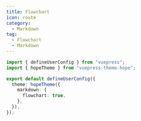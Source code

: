 ```yaml
---
title: Flowchart
icon: route
category:
  - Markdown
tag:
  - Flowchart
  - Markdown
---
```


<!-- @include: @md-enhance/guide/chart/flowchart.md#before -->

```ts {7} title=".vuepress/config.ts"
import { defineUserConfig } from "vuepress";
import { hopeTheme } from "vuepress-theme-hope";

export default defineUserConfig({
  theme: hopeTheme({
    markdown: {
      flowchart: true,
    },
  }),
});
```

<!-- @include: @md-enhance/guide/chart/flowchart.md#after -->
